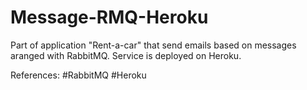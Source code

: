 # Message-RMQ-Heroku

Part of application "Rent-a-car" that send emails based on messages aranged with RabbitMQ. 
Service is deployed on Heroku.

References: 
#RabbitMQ
#Heroku
